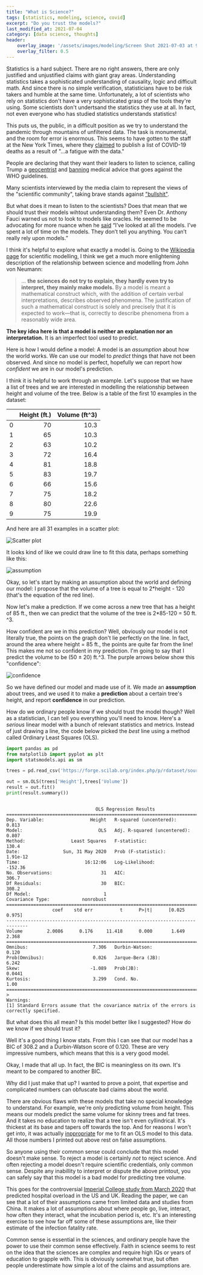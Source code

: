 ```yaml
---
title: "What is Science?"
tags: [statistics, modeling, science, covid]
excerpt: "Do you trust the models?"
last_modified_at: 2021-07-04
category: [data science, thoughts]
header:
    overlay_image: '/assets/images/modeling/Screen Shot 2021-07-03 at 9.22.33 PM.png'
    overlay_filter: 0.5
---
```


Statistics is a hard subject. There are no right answers, there are only justified and unjustified claims with giant gray areas. Understanding statistics takes a sophisticated understanding of causality, logic and difficult math. And since there is no simple verification, statisticians have to be risk takers and humble at the same time. Unfortunately, a lot of scientists who rely on statistics don't have a very sophisticated grasp of the tools they're using. Some scientists don't undertsand the statistics they use at all. In fact, not even everyone who has studied statistics understands statistics!

This puts us, the public, in a difficult position as we try to understand the pandemic through mountains of unfiltered data. The task is monumental, and the room for error is enormous. This seems to have gotten to the staff at the New York Times, where they [claimed](https://www.nytimes.com/2020/05/23/reader-center/coronavirus-new-york-times-front-page.html) to publish a list of COVID-19 deaths as a result of "...a fatigue with the data."

People are declaring that they want their leaders to listen to science, calling Trump a [geocentrist](https://www.salon.com/2020/05/03/our-anti-science-leaders-are-the-geocentrists-of-today/) and [banning](https://www.bbc.com/news/technology-52388586) medical advice that goes against the WHO guidelines. 

Many scientists interviewed by the media claim to represent the views of the "scientific community", taking brave stands against ["bullshit"](https://www.theguardian.com/world/2020/apr/28/there-is-no-absolute-truth-an-infectious-disease-expert-on-covid-19-misinformation-and-bullshit).

But what does it mean to listen to the scientists? Does that mean that we should trust their models wihtout understanding them? Even Dr. Anthony Fauci warned us not to look to models like oracles. He seemed to be advocating for more nuance when he [said](https://www.washingtonpost.com/health/2020/04/02/experts-trumps-advisers-doubt-white-houses-240000-coronavirus-deaths-estimate/) “I’ve looked at all the models. I’ve spent a lot of time on the models. They don’t tell you anything. You can’t really rely upon models.”

I think it's helpful to explore what exactly a model is. Going to the [Wikipedia page](https://en.wikipedia.org/wiki/Scientific_modelling) for scientific modelling, I think we get a much more enlightening description of the relationship between science and modelling from John von Neumann:

> ... **the sciences do not try to explain, they hardly even try to interpret, they mainly make models.** By a model is meant a mathematical construct which, with the addition of certain verbal interpretations, describes observed phenomena. The justification of such a mathematical construct is solely and precisely that it is expected to work—that is, correctly to describe phenomena from a reasonably wide area.

**The key idea here is that a model is neither an explanation nor an interpretation.** It is an imperfect tool used to predict.

Here is how I would define a model: A model is an *assumption* about how the world works. We can use our model to *predict* things that have not been observed. And since no model is perfect, hopefully we can report how *confident* we are in our model's prediction.

I think it is helpful to work through an example. Let's suppose that we have a list of trees and we are interested in modelling the relationship between height and volume of the tree. Below is a table of the first 10 examples in the dataset:

|    |   Height (ft.) |   Volume (ft^3) |
|---:|---------:|---------:|
|  0 |       70 |     10.3 |
|  1 |       65 |     10.3 |
|  2 |       63 |     10.2 |
|  3 |       72 |     16.4 |
|  4 |       81 |     18.8 |
|  5 |       83 |     19.7 |
|  6 |       66 |     15.6 |
|  7 |       75 |     18.2 |
|  8 |       80 |     22.6 |
|  9 |       75 |     19.9 |

And here are all 31 examples in a scatter plot:

![Scatter plot](/assets/modeling/treeplot.jpg)

It looks kind of like we could draw  line to fit this data, perhaps something like this:

![assumption](/assets/modeling/assumption.jpg)

Okay, so let's start by making an assumption about the world and defining our model: I propose that the volume of a tree is equal to 2\*height \- 120 (that's the equation of the red line).

Now let's make a prediction. If we come across a new tree that has a height of 85 ft., then we can predict that the volume of the tree is 2\*85-120 = 50 ft. ^3.

How confident are we in this prediction? Well, obviously our model is not literally true, the points on the graph don't lie perfectly on the line. In fact, around the area where height = 85 ft., the points are quite far from the line! This makes me not so confident in my prediction. I'm going to say that I predict the volume to be (50 ± 20) ft.^3. The purple arrows below show this "confidence":

![confidence](/assets/modeling/confidence.jpg)

So we have defined our model and made use of it. We made an **assumption** about trees, and we used it to make a **prediction** about a certain tree's height, and report **confidence** in our prediction.

How do we ordinary people know if we should trust the model though? Well as a statistician, I can tell you everything you'll need to know. Here's a *serious* linear model with a bunch of relevant statistics and metrics. Instead of just drawing a line, the code below picked the *best* line using a method called Ordinary Least Squares (OLS).

```python
import pandas as pd
from matplotlib import pyplot as plt
import statsmodels.api as sm

trees = pd.read_csv('https://forge.scilab.org/index.php/p/rdataset/source/file/master/csv/datasets/trees.csv')

out = sm.OLS(trees['Height'],trees['Volume'])
result = out.fit()
print(result.summary())
```

```

                                 OLS Regression Results                                
=======================================================================================
Dep. Variable:                 Height   R-squared (uncentered):                   0.813
Model:                            OLS   Adj. R-squared (uncentered):              0.807
Method:                 Least Squares   F-statistic:                              130.4
Date:                Sun, 31 May 2020   Prob (F-statistic):                    1.91e-12
Time:                        16:12:06   Log-Likelihood:                         -152.36
No. Observations:                  31   AIC:                                      306.7
Df Residuals:                      30   BIC:                                      308.2
Df Model:                           1                                                  
Covariance Type:            nonrobust                                                  
==============================================================================
                 coef    std err          t      P>|t|      [0.025      0.975]
------------------------------------------------------------------------------
Volume         2.0086      0.176     11.418      0.000       1.649       2.368
==============================================================================
Omnibus:                        7.306   Durbin-Watson:                   0.120
Prob(Omnibus):                  0.026   Jarque-Bera (JB):                6.242
Skew:                          -1.089   Prob(JB):                       0.0441
Kurtosis:                       3.299   Cond. No.                         1.00
==============================================================================
>
Warnings:
[1] Standard Errors assume that the covariance matrix of the errors is correctly specified.
```

But what does this all mean? Is this model better like I suggested? How do we know if we should trust it?

Well it's a good thing I know stats. From this I can see that our model has a BIC of 308.2 and a Durbin-Watson score of 0.120. These are very impressive numbers, which means that this is a very good model.

Okay, I made that all up. In fact, the BIC is meaningless on its own. It's meant to be compared to another BIC.

Why did I just make that up? I wanted to prove a point, that expertise and complicated numbers can obfuscate bad claims about the world.

There are obvious flaws with these models that take no special knowledge to understand. For example, we're only predicting volume from height. This means our models predict the same volume for skinny trees and fat trees. And it takes no education to realize that a tree isn't even cyllindrical. It's thickest at its base and tapers off towards the top. And for reasons I won't get into, it was actually [inppropriate](https://en.wikipedia.org/wiki/Ordinary_least_squares#Assumptions) for me to fit an OLS model to this data. All those numbers I printed out above rest on false assumptions.

So anyone using their common sense could conclude that this model doesn't make sense. To reject a model is certainly *not* to reject science. And often rejecting a model doesn't  require scientific credentials, only common sense. Despite any inabillity to interpret or dispute the above printout, you can safely say that this model is a bad model for predicting tree volume.

This goes for the controversial [Imperial College study from March 2020](https://www.imperial.ac.uk/media/imperial-college/medicine/sph/ide/gida-fellowships/Imperial-College-COVID19-NPI-modelling-16-03-2020.pdf) that predicted hospital overload in the US and UK. Reading the paper, we can see that a lot of their assumptions came from limited data and studies from China. It makes a lot of assumptions about where people go, live, interact, how often they interact, what the incubation period is, etc. It's an interesting exercise to see how far off some of these assumptions are, like their estimate of the infection fatality rate.

Common sense is essential in the sciences, and ordinary people have the power to use their common sense effectively. Faith in science seems to rest on the idea that the sciences are complex and require high IQs or years of education to grapple with. This is obviously somewhat true, but often people underestimate how simple a lot of the claims and assumptions are. 